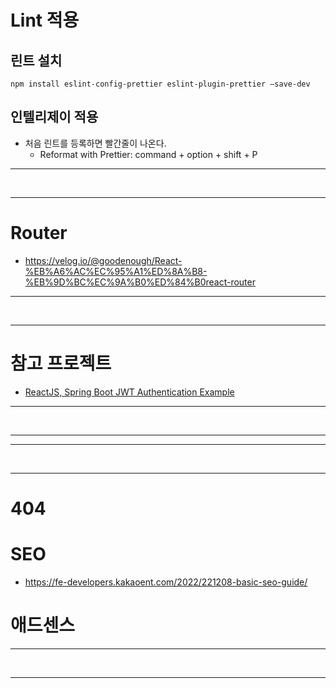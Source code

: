 # Lint 적용
## 린트 설치
```text
npm install eslint-config-prettier eslint-plugin-prettier –save-dev
```

## 인텔리제이 적용
- 처음 린트를 등록하면 빨간줄이 나온다. 
  - Reformat with Prettier: command + option + shift + P


------------------------------------------------------------------------------------------------

<br />

------------------------------------------------------------------------------------------------

# Router
- https://velog.io/@goodenough/React-%EB%A6%AC%EC%95%A1%ED%8A%B8-%EB%9D%BC%EC%9A%B0%ED%84%B0react-router

------------------------------------------------------------------------------------------------

<br />

------------------------------------------------------------------------------------------------

# 참고 프로젝트
- [ReactJS, Spring Boot JWT Authentication Example](https://www.knowledgefactory.net/2022/06/reactjs-spring-boot-jwt-authentication.html?m=1)

------------------------------------------------------------------------------------------------

<br />

------------------------------------------------------------------------------------------------

<hr />
<br />
<hr />


# 404



# SEO
- https://fe-developers.kakaoent.com/2022/221208-basic-seo-guide/


# 애드센스

<hr />
<br />
<hr />

